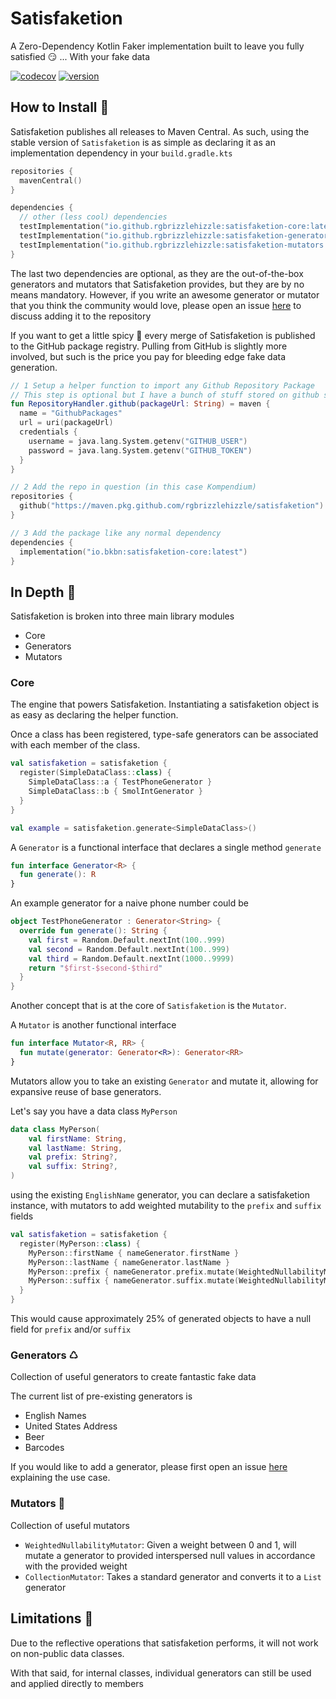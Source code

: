 # Satisfaketion

A Zero-Dependency Kotlin Faker implementation built to leave you fully satisfied 😏 ... With your fake data

[![codecov](https://codecov.io/gh/rgbrizzlehizzle/satisfaketion/branch/main/graph/badge.svg?token=WG42G5BPLQ)](https://codecov.io/gh/rgbrizzlehizzle/satisfaketion)
[![version](https://img.shields.io/maven-central/v/io.github.rgbrizzlehizzle/satisfaketion-core?style=flat-square)](https://search.maven.org/artifact/io.github.rgbrizzlehizzle/satisfaketion-core/0.3.0/jar)

## How to Install 🚀

Satisfaketion publishes all releases to Maven Central.  As such, using the stable version of `Satisfaketion` is as simple 
as declaring it as an implementation dependency in your `build.gradle.kts`

```kotlin
repositories {
  mavenCentral()
}

dependencies {
  // other (less cool) dependencies
  testImplementation("io.github.rgbrizzlehizzle:satisfaketion-core:latest")
  testImplementation("io.github.rgbrizzlehizzle:satisfaketion-generators:latest")
  testImplementation("io.github.rgbrizzlehizzle:satisfaketion-mutators:latest")
}
```

The last two dependencies are optional, as they are the out-of-the-box generators and mutators that Satisfaketion provides,
but they are by no means mandatory.  However, if you write an awesome generator or mutator that you think the community 
would love, please open an issue [here](https://github.com/rgbrizzlehizzle/satisfaketion/issues) to discuss adding it 
to the repository

If you want to get a little spicy 🤠 every merge of Satisfaketion is published to the GitHub package registry.  Pulling 
from GitHub is slightly more involved, but such is the price you pay for bleeding edge fake data generation.  

```kotlin
// 1 Setup a helper function to import any Github Repository Package
// This step is optional but I have a bunch of stuff stored on github so I find it useful 😄
fun RepositoryHandler.github(packageUrl: String) = maven { 
  name = "GithubPackages"
  url = uri(packageUrl)
  credentials {
    username = java.lang.System.getenv("GITHUB_USER")
    password = java.lang.System.getenv("GITHUB_TOKEN")
  } 
}

// 2 Add the repo in question (in this case Kompendium)
repositories {
  github("https://maven.pkg.github.com/rgbrizzlehizzle/satisfaketion")
}

// 3 Add the package like any normal dependency
dependencies { 
  implementation("io.bkbn:satisfaketion-core:latest")
}

```

## In Depth 👀

Satisfaketion is broken into three main library modules

- Core
- Generators
- Mutators

### Core

The engine that powers Satisfaketion.  Instantiating a satisfaketion object is as easy as declaring the helper function.

Once a class has been registered, type-safe generators can be associated with each member of the class.

```kotlin
val satisfaketion = satisfaketion {
  register(SimpleDataClass::class) {
    SimpleDataClass::a { TestPhoneGenerator }
    SimpleDataClass::b { SmolIntGenerator }
  }
}

val example = satisfaketion.generate<SimpleDataClass>()
```

A `Generator` is a functional interface that declares a single method `generate`

```kotlin
fun interface Generator<R> {
  fun generate(): R
}
```

An example generator for a naive phone number could be 

```kotlin
object TestPhoneGenerator : Generator<String> {
  override fun generate(): String {
    val first = Random.Default.nextInt(100..999)
    val second = Random.Default.nextInt(100..999)
    val third = Random.Default.nextInt(1000..9999)
    return "$first-$second-$third"
  }
}
```

Another concept that is at the core of `Satisfaketion` is the `Mutator`.

A `Mutator` is another functional interface

```kotlin
fun interface Mutator<R, RR> {
  fun mutate(generator: Generator<R>): Generator<RR>
}
```

Mutators allow you to take an existing `Generator` and mutate it, allowing for expansive reuse of base generators.

Let's say you have a data class `MyPerson`

```kotlin
data class MyPerson(
    val firstName: String,
    val lastName: String,
    val prefix: String?,
    val suffix: String?,
)
```

using the existing `EnglishName` generator, you can declare a satisfaketion instance, with mutators to add weighted mutability to the `prefix` and `suffix` fields 

```kotlin
val satisfaketion = satisfaketion {
  register(MyPerson::class) {
    MyPerson::firstName { nameGenerator.firstName }
    MyPerson::lastName { nameGenerator.lastName }
    MyPerson::prefix { nameGenerator.prefix.mutate(WeightedNullabilityMutator(0.25, seed)) }
    MyPerson::suffix { nameGenerator.suffix.mutate(WeightedNullabilityMutator(0.25, seed)) }
  }
}
```

This would cause approximately 25% of generated objects to have a null field for `prefix` and/or `suffix`

### Generators ♺

Collection of useful generators to create fantastic fake data

The current list of pre-existing generators is

- English Names
- United States Address
- Beer
- Barcodes

If you would like to add a generator, please first open an issue [here](https://github.com/rgbrizzlehizzle/satisfaketion/issues) explaining the use case.

### Mutators 🦋

Collection of useful mutators

- `WeightedNullabilityMutator`: Given a weight between 0 and 1, will mutate a generator to provided interspersed null values in accordance with the provided weight
- `CollectionMutator`: Takes a standard generator and converts it to a `List` generator

## Limitations 🚨

Due to the reflective operations that satisfaketion performs, it will not work on non-public data classes. 

With that said, for internal classes, individual generators can still be used and applied directly to members
